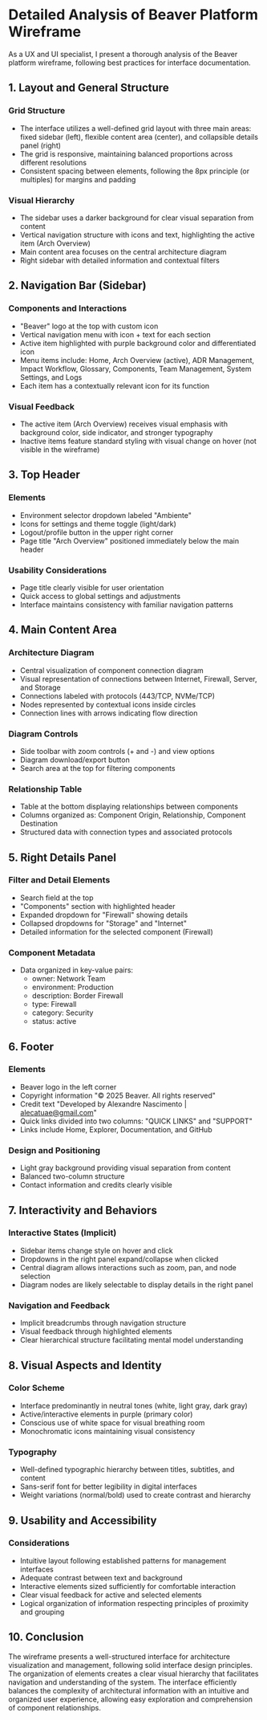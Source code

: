 # Detailed Analysis of Beaver Platform Wireframe

As a UX and UI specialist, I present a thorough analysis of the Beaver platform wireframe, following best practices for interface documentation.

## 1. Layout and General Structure

### Grid Structure
- The interface utilizes a well-defined grid layout with three main areas: fixed sidebar (left), flexible content area (center), and collapsible details panel (right)
- The grid is responsive, maintaining balanced proportions across different resolutions
- Consistent spacing between elements, following the 8px principle (or multiples) for margins and padding

### Visual Hierarchy
- The sidebar uses a darker background for clear visual separation from content
- Vertical navigation structure with icons and text, highlighting the active item (Arch Overview)
- Main content area focuses on the central architecture diagram
- Right sidebar with detailed information and contextual filters

## 2. Navigation Bar (Sidebar)

### Components and Interactions
- "Beaver" logo at the top with custom icon
- Vertical navigation menu with icon + text for each section
- Active item highlighted with purple background color and differentiated icon
- Menu items include: Home, Arch Overview (active), ADR Management, Impact Workflow, Glossary, Components, Team Management, System Settings, and Logs
- Each item has a contextually relevant icon for its function

### Visual Feedback
- The active item (Arch Overview) receives visual emphasis with background color, side indicator, and stronger typography
- Inactive items feature standard styling with visual change on hover (not visible in the wireframe)

## 3. Top Header

### Elements
- Environment selector dropdown labeled "Ambiente"
- Icons for settings and theme toggle (light/dark)
- Logout/profile button in the upper right corner
- Page title "Arch Overview" positioned immediately below the main header

### Usability Considerations
- Page title clearly visible for user orientation
- Quick access to global settings and adjustments
- Interface maintains consistency with familiar navigation patterns

## 4. Main Content Area

### Architecture Diagram
- Central visualization of component connection diagram
- Visual representation of connections between Internet, Firewall, Server, and Storage
- Connections labeled with protocols (443/TCP, NVMe/TCP)
- Nodes represented by contextual icons inside circles
- Connection lines with arrows indicating flow direction

### Diagram Controls
- Side toolbar with zoom controls (+ and -) and view options
- Diagram download/export button
- Search area at the top for filtering components

### Relationship Table
- Table at the bottom displaying relationships between components
- Columns organized as: Component Origin, Relationship, Component Destination
- Structured data with connection types and associated protocols

## 5. Right Details Panel

### Filter and Detail Elements
- Search field at the top
- "Components" section with highlighted header
- Expanded dropdown for "Firewall" showing details
- Collapsed dropdowns for "Storage" and "Internet"
- Detailed information for the selected component (Firewall)

### Component Metadata
- Data organized in key-value pairs:
  - owner: Network Team
  - environment: Production
  - description: Border Firewall
  - type: Firewall
  - category: Security
  - status: active

## 6. Footer

### Elements
- Beaver logo in the left corner
- Copyright information "© 2025 Beaver. All rights reserved"
- Credit text "Developed by Alexandre Nascimento | alecatuae@gmail.com"
- Quick links divided into two columns: "QUICK LINKS" and "SUPPORT"
- Links include Home, Explorer, Documentation, and GitHub

### Design and Positioning
- Light gray background providing visual separation from content
- Balanced two-column structure
- Contact information and credits clearly visible

## 7. Interactivity and Behaviors

### Interactive States (Implicit)
- Sidebar items change style on hover and click
- Dropdowns in the right panel expand/collapse when clicked
- Central diagram allows interactions such as zoom, pan, and node selection
- Diagram nodes are likely selectable to display details in the right panel

### Navigation and Feedback
- Implicit breadcrumbs through navigation structure
- Visual feedback through highlighted elements
- Clear hierarchical structure facilitating mental model understanding

## 8. Visual Aspects and Identity

### Color Scheme
- Interface predominantly in neutral tones (white, light gray, dark gray)
- Active/interactive elements in purple (primary color)
- Conscious use of white space for visual breathing room
- Monochromatic icons maintaining visual consistency

### Typography
- Well-defined typographic hierarchy between titles, subtitles, and content
- Sans-serif font for better legibility in digital interfaces
- Weight variations (normal/bold) used to create contrast and hierarchy

## 9. Usability and Accessibility

### Considerations
- Intuitive layout following established patterns for management interfaces
- Adequate contrast between text and background
- Interactive elements sized sufficiently for comfortable interaction
- Clear visual feedback for active and selected elements
- Logical organization of information respecting principles of proximity and grouping

## 10. Conclusion

The wireframe presents a well-structured interface for architecture visualization and management, following solid interface design principles. The organization of elements creates a clear visual hierarchy that facilitates navigation and understanding of the system. The interface efficiently balances the complexity of architectural information with an intuitive and organized user experience, allowing easy exploration and comprehension of component relationships. 